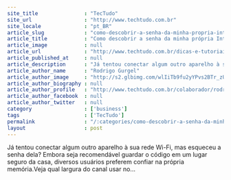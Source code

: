 ```yaml
---
site_title               : "TecTudo"
site_url                 : "http://www.techtudo.com.br"
site_locale              : "pt_BR"
article_slug             : "como-descobrir-a-senha-da-minha-propria-internet-wi-fi"
article_title            : "Como descobrir a senha da minha própria Internet Wi-Fi?"
article_image            : null
article_url              : "http://www.techtudo.com.br/dicas-e-tutoriais/noticia/2013/12/como-descobrir-a-senha-da-minha-propria-internet-wi-fi.html"
article_published_at     : null
article_description      : "Já tentou conectar algum outro aparelho à sua rede Wi-Fi, mas esqueceu a senha dela? Embora seja recomendável guardar o código em um lugar seguro da casa, diversos usuários preferem confiar na própria memória.Veja qual largura do canal usar no..."
article_author_name      : "Rodrigo Gurgel"
article_author_image     : "http://s2.glbimg.com/wlIiTb9fu2yYPvs2BTr_zUXGq1c=/30x30/s2.glbimg.com/896Duwat8309obysdnY_GeIkqQs=/0x0:140x140/75x75/s.glbimg.com/po/tt2/f/original/2013/09/24/foto_perfil_colaborador_techtudo.jpg"
article_author_biography : null
article_author_profile   : "http://www.techtudo.com.br/colaborador/rodrigo-gurgel.html"
article_author_facebook  : null
article_author_twitter   : null
category                 : ['business']
tags                     : ['TecTudo']
permalink                : "/:categories/como-descobrir-a-senha-da-minha-propria-internet-wi-fi/"
layout                   : post
---
```


Já tentou conectar algum outro aparelho à sua rede Wi-Fi, mas esqueceu a senha dela? Embora seja recomendável guardar o código em um lugar seguro da casa, diversos usuários preferem confiar na própria memória.Veja qual largura do canal usar no...
